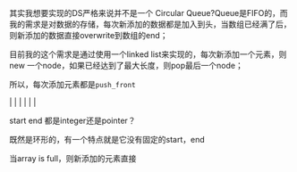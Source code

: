 其实我想要实现的DS严格来说并不是一个 Circular Queue?Queue是FIFO的，而我的需求是对数据的存储，每次新添加的数据都是加入到头，当数组已经满了后，则新添加的数据直接overwrite到数组的end；

目前我的这个需求是通过使用一个linked  list来实现的，每次新添加一个元素，则new 一个node，如果已经达到了最大长度，则pop最后一个node；

所以，每次添加元素都是`push_front`

| | | | | |



start end 都是integer还是pointer？


既然是环形的，有一个特点就是它没有固定的start，end

当array is full，则新添加的元素直接

